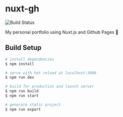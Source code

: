 # nuxt-gh

![Build Status](https://github.com/teotsi/teotsi.github.io/actions/workflows/nuxtjs.yml/badge.svg)

My personal portfolio using Nuxt.js and Github Pages 🎸

## Build Setup

```bash
# install dependencies
$ npm install

# serve with hot reload at localhost:3000
$ npm run dev

# build for production and launch server
$ npm run build
$ npm run start

# generate static project
$ npm run export
```
